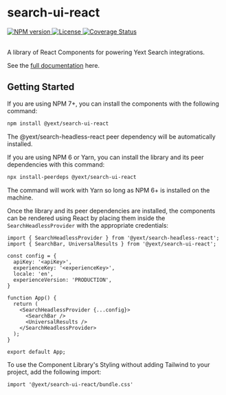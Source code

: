 # search-ui-react

<div>
  <a href="https://npmjs.org/package/@yext/search-ui-react">
    <img src="https://img.shields.io/npm/v/@yext/search-ui-react" alt="NPM version"/>
  </a>
  <a href="./LICENSE">
    <img src="https://img.shields.io/badge/License-BSD%203--Clause-blue.svg" alt="License"/>
  </a>
  <a href='https://coveralls.io/github/yext/search-ui-react?branch=main'>
    <img src='https://coveralls.io/repos/github/yext/search-ui-react/badge.svg?branch=main' alt='Coverage Status' />
  </a>
</div>
<br>

A library of React Components for powering Yext Search integrations.

See the [full documentation](./docs/search-ui-react.md) here.

## Getting Started

If you are using NPM 7+, you can install the components with the following command:

```bash
npm install @yext/search-ui-react
```
The @yext/search-headless-react peer dependency will be automatically installed.

If you are using NPM 6 or Yarn, you can install the library and its peer dependencies with this command:
```bash
npx install-peerdeps @yext/search-ui-react
```
The command will work with Yarn so long as NPM 6+ is installed on the machine.

Once the library and its peer dependencies are installed, the components can be rendered using React by placing them inside the `SearchHeadlessProvider` with the appropriate credentials:

```tsx
import { SearchHeadlessProvider } from '@yext/search-headless-react';
import { SearchBar, UniversalResults } from '@yext/search-ui-react';

const config = {
  apiKey: '<apiKey>',
  experienceKey: '<experienceKey>',
  locale: 'en',
  experienceVersion: 'PRODUCTION',
}

function App() {
  return (
    <SearchHeadlessProvider {...config}>
      <SearchBar />
      <UniversalResults />
    </SearchHeadlessProvider>
  );
}

export default App;
```

To use the Component Library's Styling without adding Tailwind to your project, add the following import: 

```tsx
import '@yext/search-ui-react/bundle.css'
```